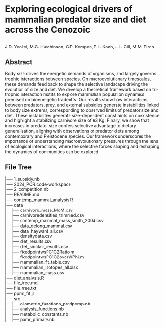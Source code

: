 # Exploring ecological drivers of mammalian predator size and diet across the Cenozoic

##
J.D. Yeakel,
M.C. Hutchinson,
C.P. Kempes,
P.L. Koch,
J.L. Gill,
M.M. Pires


## Abstract
Body size drives the energetic demands of organisms, and largely governs trophic interactions between species. On macroevolutionary timescales, these demands feed back to shape the selective landscape driving the evolution of size and diet. We develop a theoretical framework based on tri-trophic interaction motifs to explore mammalian population dynamics premised on bioenergetic tradeoffs. Our results show how interactions between predators, prey, and external subsidies generate instabilities linked to body size extrema, corresponding to observed limits of predator size and diet. These instabilities generate size-dependent constraints on coexistence and highlight a stabilizing carnivore size of 63 Kg. Finally, we show that increases in predator size confers selective advantage to dietary generalization, aligning with observations of predator diets among contemporary and Pleistocene species. Our framework underscores the importance of understanding macroevolutionary pressures through the lens of ecological interactions, where the selective forces shaping and reshaping the dynamics of communities can be explored.

## File Tree
|── 1_subsidy.nb  
|── 2024_PCR.code-workspace  
|── 2_competition.nb  
|── README.md  
|── contemp_mammal_analysis.R  
|── data  
|     |── carnivore_mass_MoM.csv  
|     |── carnivoredensities_trimmed.csv  
|     |── contemp_mammal_mass_smith_2004.csv  
|     |── data_delong_mammal.csv  
|     |── data_hayward_all.csv  
|     |── densitydata.csv  
|     |── diet_results.csv  
|     |── diet_sinclair_results.csv  
|     |── fixedpointwsPC1C2Ratio.m  
|     |── fixedpointwsPC1C2overWPhi.m  
|     |── mammalian_fit_table.csv  
|     |── mammalian_isotopes_all.xlsx  
|     |── mammalian_mass.csv  
|── diet_analysis.R  
|── file_tree.md  
|── file_tree.txt  
|── ppmr_fit.jl  
|── src  
|     |── allometric_functions_predpersp.nb  
|     |── analysis_functions.nb  
|     |── metabolic_constants.nb  
|     |── ppmr_primary.nb  